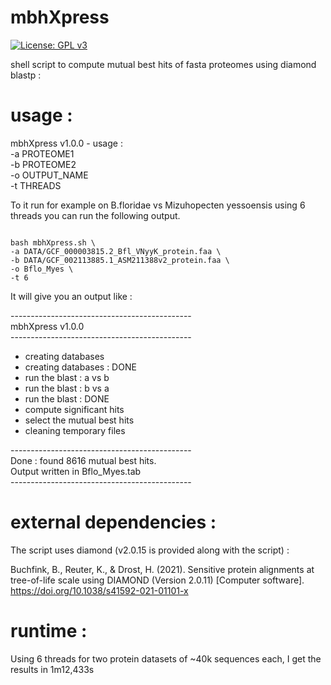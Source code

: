 # mbhXpress

[![License: GPL v3](https://img.shields.io/badge/License-GPLv3-blue.svg)](https://www.gnu.org/licenses/gpl-3.0)

shell script to compute mutual best hits of fasta proteomes using diamond blastp :


# usage : 

mbhXpress v1.0.0 - usage :   
-a PROTEOME1   
-b PROTEOME2   
-o OUTPUT_NAME   
-t THREADS   

To it run for example on B.floridae vs Mizuhopecten yessoensis using 6 threads you can run the following output.

```{bash}

bash mbhXpress.sh \
-a DATA/GCF_000003815.2_Bfl_VNyyK_protein.faa \
-b DATA/GCF_002113885.1_ASM211388v2_protein.faa \
-o Bflo_Myes \
-t 6

```
It will give you an output like :   

\---------------------------------------------   
mbhXpress v1.0.0   
\---------------------------------------------   

- creating databases   
 - creating databases : DONE   
 - run the blast : a vs b   
 - run the blast : b vs a   
 - run the blast : DONE   
 - compute significant hits   
 - select the mutual best hits   
 - cleaning temporary files   

\---------------------------------------------   
Done : found 8616 mutual best hits.   
Output written in Bflo_Myes.tab   
\---------------------------------------------   

# external dependencies :

The script uses diamond (v2.0.15 is provided along with the script) :   

Buchfink, B., Reuter, K., & Drost, H. (2021). Sensitive protein alignments at tree-of-life scale using DIAMOND (Version 2.0.11) [Computer software]. https://doi.org/10.1038/s41592-021-01101-x


# runtime :

Using 6 threads for two protein datasets of ~40k sequences each, I get the results in 1m12,433s

